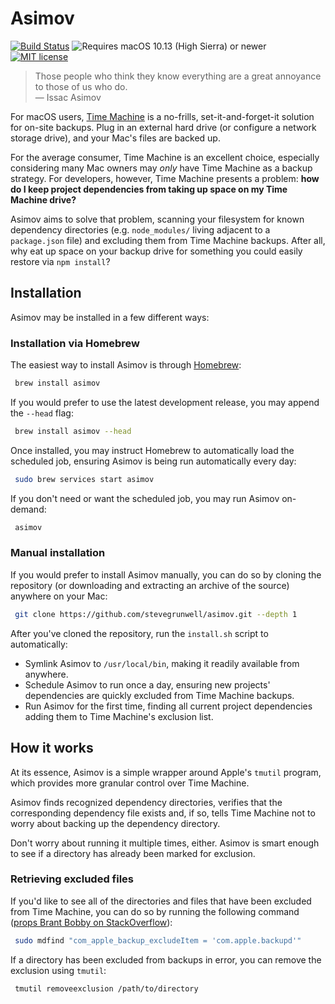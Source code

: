 # Asimov


[![Build Status](https://travis-ci.com/stevegrunwell/asimov.svg?branch=develop)](https://travis-ci.com/stevegrunwell/asimov)
![Requires macOS 10.13 (High Sierra) or newer](https://img.shields.io/badge/macOS-10.13%20or%20higher-blue)
[![MIT license](https://img.shields.io/badge/license-MIT-green)](LICENSE.txt)

> Those people who think they know everything are a great annoyance to those of us who do.<br>— Issac Asimov

For macOS users, [Time Machine](https://support.apple.com/en-us/HT201250) is a no-frills, set-it-and-forget-it solution for on-site backups. Plug in an external hard drive (or configure a network storage drive), and your Mac's files are backed up.

For the average consumer, Time Machine is an excellent choice, especially considering many Mac owners may _only_ have Time Machine as a backup strategy. For developers, however, Time Machine presents a problem: **how do I keep project dependencies from taking up space on my Time Machine drive?**

Asimov aims to solve that problem, scanning your filesystem for known dependency directories (e.g. `node_modules/` living adjacent to a `package.json` file) and excluding them from Time Machine backups. After all, why eat up space on your backup drive for something you could easily restore via `npm install`?


## Installation

Asimov may be installed in a few different ways:

### Installation via Homebrew

The easiest way to install Asimov is through [Homebrew](https://brew.sh):

```sh
 brew install asimov
```

If you would prefer to use the latest development release, you may append the `--head` flag:

```sh
 brew install asimov --head
```

Once installed, you may instruct Homebrew to automatically load the scheduled job, ensuring Asimov is being run automatically every day:

```sh
 sudo brew services start asimov
```

If you don't need or want the scheduled job, you may run Asimov on-demand:

```sh
 asimov
```

### Manual installation

If you would prefer to install Asimov manually, you can do so by cloning the repository (or downloading and extracting an archive of the source) anywhere on your Mac:

```sh
 git clone https://github.com/stevegrunwell/asimov.git --depth 1
```

After you've cloned the repository, run the `install.sh` script to automatically:
* Symlink Asimov to `/usr/local/bin`, making it readily available from anywhere.
* Schedule Asimov to run once a day, ensuring new projects' dependencies are quickly excluded from Time Machine backups.
* Run Asimov for the first time, finding all current project dependencies adding them to Time Machine's exclusion list.


## How it works

At its essence, Asimov is a simple wrapper around Apple's `tmutil` program, which provides more granular control over Time Machine.

Asimov finds recognized dependency directories, verifies that the corresponding dependency file exists and, if so, tells Time Machine not to worry about backing up the dependency directory.

Don't worry about running it multiple times, either. Asimov is smart enough to see if a directory has already been marked for exclusion.

### Retrieving excluded files

If you'd like to see all of the directories and files that have been excluded from Time Machine, you can do so by running the following command ([props Brant Bobby on StackOverflow](https://apple.stackexchange.com/a/25833/206772)):

```bash
 sudo mdfind "com_apple_backup_excludeItem = 'com.apple.backupd'"
```

If a directory has been excluded from backups in error, you can remove the exclusion using `tmutil`:

```bash
 tmutil removeexclusion /path/to/directory
```
